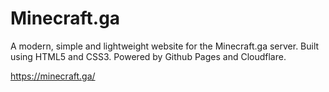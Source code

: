 Minecraft.ga
===========
A modern, simple and lightweight website for the Minecraft.ga server. Built using HTML5 and CSS3. Powered by Github Pages and Cloudflare.

https://minecraft.ga/
